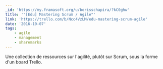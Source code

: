 ```yaml
---
_id: 'https://my.framasoft.org/u/borisschapira/?kC0ghw'
title: '"[Edu] Mastering Scrum / Agile"'
link: 'https://trello.com/b/Ncc4VzLM/edu-mastering-scrum-agile'
date: '2016-10-07'
tags:
    - agile
    - management
    - sharemarks
---
```


<div class="markdown"><p>Une collection de ressources sur l'agilité, plutôt sur Scrum, sous la forme d'un board Trello.
</p></div>
